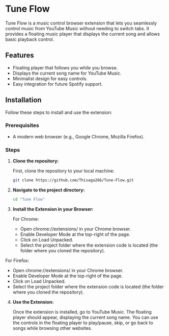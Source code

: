 # Tune Flow

Tune Flow is a music control browser extension that lets you seamlessly control music from YouTube Music without needing to switch tabs. It provides a floating music player that displays the current song and allows basic playback control.

## Features

- Floating player that follows you while you browse.
- Displays the current song name for YouTube Music.
- Minimalist design for easy controls.
- Easy integration for future Spotify support.

## Installation

Follow these steps to install and use the extension:

### Prerequisites

- A modern web browser (e.g., Google Chrome, Mozilla Firefox).

### Steps

1. **Clone the repository:**

   First, clone the repository to your local machine:

   ```bash
   git clone https://github.com/Thisaga266/Tune-Flow.git

2. **Navigate to the project directory:**
   ```bash
   cd "Tune Flow"

3. **Install the Extension in your Browser:**
   
   For Chrome:
   - Open chrome://extensions/ in your Chrome browser.
   - Enable Developer Mode at the top-right of the page.
   - Click on Load Unpacked.
   - Select the project folder where the extension code is located (the folder where you cloned the repository).

  For Firefox:
   - Open chrome://extensions/ in your Chrome browser.
   - Enable Developer Mode at the top-right of the page.
   - Click on Load Unpacked.
   - Select the project folder where the extension code is located (the folder where you cloned the repository).

4. **Use the Extension:**

   Once the extension is installed, go to YouTube Music.
  The floating player should appear, displaying the current song name.
  You can use the controls in the floating player to play/pause, skip, or go back to songs while browsing other websites.
